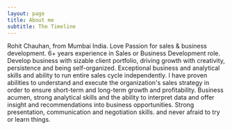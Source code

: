 ```yaml
---
layout: page
title: About me
subtitle: The Timeline
---
```


Rohit Chauhan, from Mumbai India.
Love Passion for sales & business development.
6+ years experience in Sales or Business Development role.
Develop business with sizable client portfolio, driving growth with creativity, persistence and being self-organized.
Exceptional business and analytical skills and ability to run entire sales cycle independently.
I have proven abilities to understand and execute the organization's sales strategy in order to ensure short-term and long-term growth and profitability.
Business acumen, strong analytical skills and the ability to interpret data and offer insight and recommendations into business opportunities.
Strong presentation, communication and negotiation skills. and never afraid to try or learn things.


